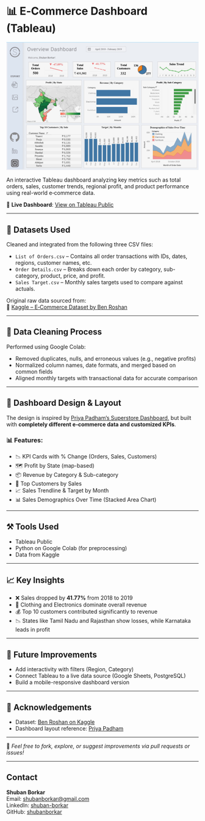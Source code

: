 # 📊 E‑Commerce Dashboard (Tableau)

![Dashboard Preview](images/dashboard-preview.jpeg)

An interactive Tableau dashboard analyzing key metrics such as total orders, sales, customer trends, regional profit, and product performance using real-world e‑commerce data.

🔗 **Live Dashboard**: [View on Tableau Public](https://public.tableau.com/app/profile/shuban.borkar/viz/SuperStoreDashboard_17543406711030/Dashboard1#1)

---

## 📁 Datasets Used

Cleaned and integrated from the following three CSV files:

- `List of Orders.csv` – Contains all order transactions with IDs, dates, regions, customer names, etc.
- `Order Details.csv` – Breaks down each order by category, sub-category, product, price, and profit.
- `Sales Target.csv` – Monthly sales targets used to compare against actuals.

Original raw data sourced from:  
📌 [Kaggle – E‑Commerce Dataset by Ben Roshan](https://www.kaggle.com/datasets/benroshan/ecommerce-data)

---

## 🧼 Data Cleaning Process

Performed using Google Colab:
- Removed duplicates, nulls, and erroneous values (e.g., negative profits)
- Normalized column names, date formats, and merged based on common fields
- Aligned monthly targets with transactional data for accurate comparison

---

## 🎨 Dashboard Design & Layout

The design is inspired by [Priya Padham’s Superstore Dashboard](https://public.tableau.com/app/profile/p.padham/viz/SuperstoreDashboard_16709573699130/SuperstoreDashboard), but built with **completely different e‑commerce data and customized KPIs**.

### 📊 Features:

- 📉 KPI Cards with % Change (Orders, Sales, Customers)
- 🗺 Profit by State (map-based)
- 📦 Revenue by Category & Sub-category
- 👥 Top Customers by Sales
- 📈 Sales Trendline & Target by Month
- 📊 Sales Demographics Over Time (Stacked Area Chart)

---

## ⚒ Tools Used

- Tableau Public
- Python on Google Colab (for preprocessing)
- Data from Kaggle

---

## 📈 Key Insights

- ❌ Sales dropped by **41.77%** from 2018 to 2019
- 🧥 Clothing and Electronics dominate overall revenue
- 💰 Top 10 customers contributed significantly to revenue
- 📉 States like Tamil Nadu and Rajasthan show losses, while Karnataka leads in profit

---

## 🚀 Future Improvements

- Add interactivity with filters (Region, Category)
- Connect Tableau to a live data source (Google Sheets, PostgreSQL)
- Build a mobile-responsive dashboard version

---

## 🙏 Acknowledgements

- Dataset: [Ben Roshan on Kaggle](https://www.kaggle.com/datasets/benroshan/ecommerce-data)
- Dashboard layout reference: [Priya Padham](https://public.tableau.com/app/profile/p.padham)

---

📌 *Feel free to fork, explore, or suggest improvements via pull requests or issues!*

---

## Contact

**Shuban Borkar**  
Email: [shubanborkar@gmail.com](mailto:shubanborkar@gmail.com)  
LinkedIn: [shuban-borkar](https://www.linkedin.com/in/shuban-borkar)  
GitHub: [shubanborkar](https://github.com/shubanborkar)